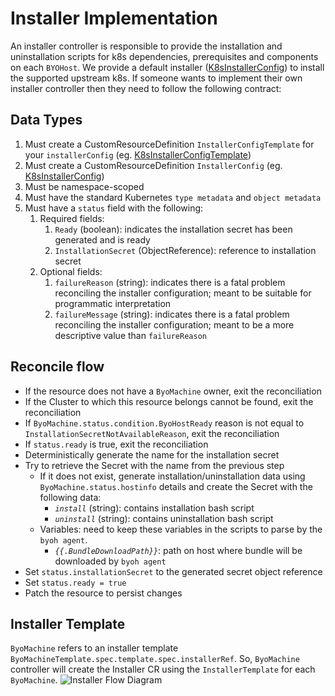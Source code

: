 # Installer Implementation
An installer controller is responsible to provide the installation and uninstallation scripts for k8s dependencies, prerequisites and components on each `BYOHost`.
We provide a default installer ([K8sInstallerConfig](https://github.com/vmware-tanzu/cluster-api-provider-bringyourownhost/blob/main/controllers/infrastructure/k8sinstallerconfig_controller.go#L58)) to install the supported upstream k8s.
If someone wants to implement their own installer controller then they need to follow the following contract:

## Data Types
1. Must create a CustomResourceDefinition `InstallerConfigTemplate` for your `installerConfig` (eg. [K8sInstallerConfigTemplate](https://github.com/vmware-tanzu/cluster-api-provider-bringyourownhost/blob/main/apis/infrastructure/v1beta1/k8sinstallerconfigtemplate_types.go))
1. Must create a CustomResourceDefinition `InstallerConfig` (eg. [K8sInstallerConfig](https://github.com/vmware-tanzu/cluster-api-provider-bringyourownhost/blob/main/apis/infrastructure/v1beta1/k8sinstallerconfig_types.go))
1. Must be namespace-scoped
1. Must have the standard Kubernetes `type metadata` and `object metadata`
1. Must have a `status` field with the following:
    1. Required fields:
        1. `Ready` (boolean): indicates the installation secret has been generated and is ready
        2. `InstallationSecret` (ObjectReference): reference to installation secret
    2. Optional fields:
        1. `failureReason` (string): indicates there is a fatal problem reconciling the installer configuration; meant to be suitable for programmatic interpretation
        2. `failureMessage` (string): indicates there is a fatal problem reconciling the installer configuration; meant to be a more descriptive value than `failureReason`

## Reconcile flow
- If the resource does not have a `ByoMachine` owner, exit the reconciliation
- If the Cluster to which this resource belongs cannot be found, exit the reconciliation
- If `ByoMachine.status.condition.ByoHostReady` reason is not equal to `InstallationSecretNotAvailableReason`, exit the reconciliation
- If `status.ready` is true, exit the reconciliation
- Deterministically generate the name for the installation secret
- Try to retrieve the Secret with the name from the previous step
  - If it does not exist, generate installation/uninstallation data using `ByoMachine.status.hostinfo` details and create the Secret with the following data:
    - _`install`_ (string): contains installation bash script
    - _`uninstall`_ (string): contains uninstallation bash script
  - Variables: need to keep these variables in the scripts to parse by the `byoh agent`.
    - _`{{.BundleDownloadPath}}`_: path on host where bundle will be downloaded by `byoh agent`
- Set `status.installationSecret` to the generated secret object reference
- Set `status.ready = true`
- Patch the resource to persist changes

## Installer Template
`ByoMachine` refers to an installer template `ByoMachineTemplate.spec.template.spec.installerRef`.
So, `ByoMachine` controller will create the Installer CR using the `InstallerTemplate` for each `ByoMachine`.
![Installer Flow Diagram](./diagrams/installer-flow.png)